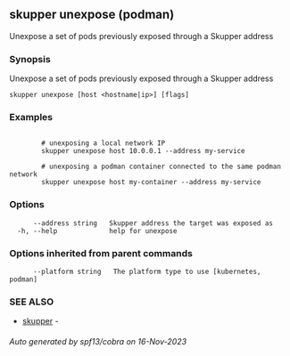 ## skupper unexpose (podman)
Unexpose a set of pods previously exposed through a Skupper address

### Synopsis

Unexpose a set of pods previously exposed through a Skupper address

```
skupper unexpose [host <hostname|ip>] [flags]
```

### Examples

```

        # unexposing a local network IP
        skupper unexpose host 10.0.0.1 --address my-service

        # unexposing a podman container connected to the same podman network
        skupper unexpose host my-container --address my-service
```

### Options

```
      --address string   Skupper address the target was exposed as
  -h, --help             help for unexpose
```

### Options inherited from parent commands

```
      --platform string   The platform type to use [kubernetes, podman]
```

### SEE ALSO

* [skupper](skupper.md)	 - 

###### Auto generated by spf13/cobra on 16-Nov-2023
